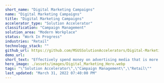 ```yaml
---
short_name: "Digital Marketing Campaigns"
name: "Digital Marketing Campaigns"
title: "Digital Marketing Campaigns"
accelerator_type: "Solution Accelerator"
classification: "Campaign Management"
solution_area: "Modern Workplace"
status: "Work In Progress"
industries: "Retail"
technology_stack: ""
github_url: https://github.com/MSUSSolutionAccelerators/Digital-Marketing-Campaigns-Solution-Accelerator
demo_url: 
short_text: "Effectively spend money on advertising media that is more impactful to customers"
hero_image: ./assets/images/Digital_Marketing_Hero.webp
tags: "\"Solution Accelerator\",\"Campaign Management\",\"Retail\""
last_updated: "March 31, 2022 07:40:00 PM"
---
```

